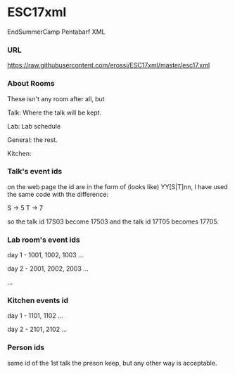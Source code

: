 # ESC17xml
EndSummerCamp Pentabarf XML

### URL
https://raw.githubusercontent.com/erossi/ESC17xml/master/esc17.xml

### About Rooms

These isn't any room after all, but

Talk: Where the talk will be kept.

Lab: Lab schedule

General: the rest.

Kitchen:

### Talk's event ids

on the web page the id are in the form of (looks like) YY[S|T]nn,
I have used the same code with the difference:

S -> 5
T -> 7

so the talk id 17S03 become 17503 and the talk id 17T05 becomes 17705.

### Lab room's event ids

day 1 - 1001, 1002, 1003 ...

day 2 - 2001, 2002, 2003 ...

...

### Kitchen events id

day 1 - 1101, 1102 ...

day 2 - 2101, 2102 ...

### Person ids

same id of the 1st talk the preson keep, but any other way is acceptable.

### 
